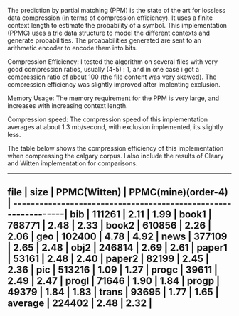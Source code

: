 The prediction by partial matching (PPM) is the state of the art for lossless data compression (in terms of compression efficiency). It uses a finite context length to estimate
the probability of a symbol. 
This implementation (PPMC) uses a trie data structure to model the different contexts and generate probabilities. The proababilities
generated are sent to an arithmetic encoder to encode them into bits.

Compression Efficiency:
I tested the algorithm on several files with very good compression ratios, usually (4-5) : 1, and in one case i got a compression ratio of about
100 (the file content was very skewed).
The compression efficiency was slightly improved after implenting exclusion.

Memory Usage:
The memory requirement for the PPM is very large, and increases with increasing context length.

Compression speed:
The compression speed of this implementation averages at about 1.3 mb/second, with exclusion implemented, its slightly less.

The table below shows the compression efficiency of this implementation when compressing the calgary corpus. I also include the 
results of Cleary and Witten implementation for comparisons.

---------------------------------------------------------------
file    |   size    |   PPMC(Witten)    |  PPMC(mine)(order-4) |
---------------------------------------------------------------|
bib     |  111261   |     2.11			|		1.99		   |
book1   |  768771   |     2.48			|		2.33		   |
book2   |  610856   |     2.26			|		2.06		   |
geo     |  102400   |     4.78			|		4.92		   |
news    |  377109   |     2.65			|		2.48		   |
obj2    |  246814   |     2.69			|		2.61		   |
paper1	|  53161	|	  2.48			|		2.40		   |
paper2	|  82199	|	  2.45			|		2.36		   |
pic     |  513216	|	  1.09			|		1.27		   |
progc	|  39611	|	  2.49			|		2.47		   |
progl	|  71646	|	  1.90			|		1.84		   |
progp	|  49379	|	  1.84			|		1.83		   |
trans	|  93695	|     1.77			|		1.65		   |
average |  224402	|	  2.48			|		2.32		   |
---------------------------------------------------------------




